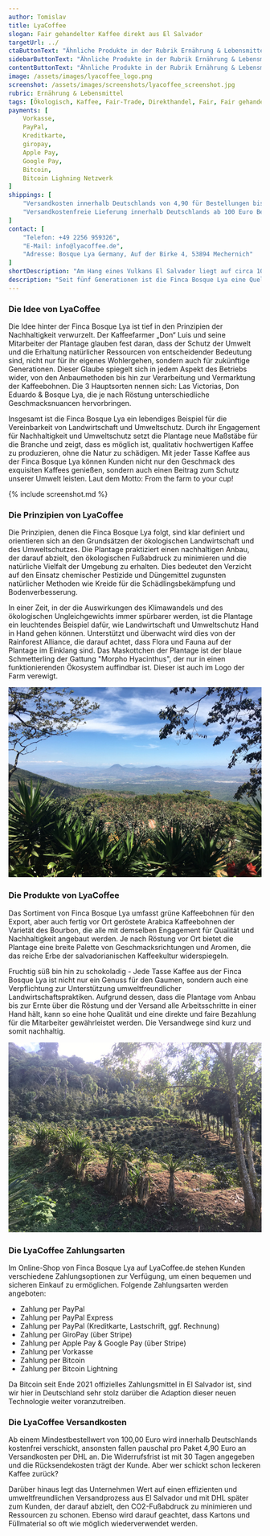 ```yaml
---
author: Tomislav
title: LyaCoffee
slogan: Fair gehandelter Kaffee direkt aus El Salvador
targetUrl: ../
ctaButtonText: "Ähnliche Produkte in der Rubrik Ernährung & Lebensmittel"
sidebarButtonText: "Ähnliche Produkte in der Rubrik Ernährung & Lebensmittel"
contentButtonText: "Ähnliche Produkte in der Rubrik Ernährung & Lebensmittel"
image: /assets/images/lyacoffee_logo.png
screenshot: /assets/images/screenshots/lyacoffee_screenshot.jpg
rubric: Ernährung & Lebensmittel
tags: [Ökologisch, Kaffee, Fair-Trade, Direkthandel, Fair, Fair gehandelt]
payments: [
    Vorkasse,
    PayPal,
    Kreditkarte,
    giropay,
    Apple Pay,
    Google Pay,
    Bitcoin,
    Bitcoin Lighning Netzwerk
]
shippings: [
    "Versandkosten innerhalb Deutschlands von 4,90 für Bestellungen bis 100 Euro",
    "Versandkostenfreie Lieferung innerhalb Deutschlands ab 100 Euro Bestellwert"
]
contact: [
    "Telefon: +49 2256 959326",
    "E-Mail: info@lyacoffee.de",
    "Adresse: Bosque Lya Germany, Auf der Birke 4, 53894 Mechernich"
]
shortDescription: "Am Hang eines Vulkans El Salvador liegt auf circa 1000-1900 Metern Höhe die Finca Bosque Lya, eine herausragende Kaffeeplantage, die sich der Förderung von Nachhaltigkeit und Umweltschutz sowie sozialer Fairness verschrieben hat."
description: "Seit fünf Generationen ist die Finca Bosque Lya eine Quelle exquisiter Kaffeebohnen, aber ihr Engagement geht weit über die Qualität ihrer Produkte hinaus."
---
```


### Die Idee von LyaCoffee

Die Idee hinter der Finca Bosque Lya ist tief in den Prinzipien der Nachhaltigkeit verwurzelt. Der Kaffeefarmer „Don“ Luis und seine Mitarbeiter der Plantage glauben fest daran, dass der Schutz der Umwelt und die Erhaltung natürlicher Ressourcen von entscheidender Bedeutung sind, nicht nur für ihr eigenes Wohlergehen, sondern auch für zukünftige Generationen. Dieser Glaube spiegelt sich in jedem Aspekt des Betriebs wider, von den Anbaumethoden bis hin zur Verarbeitung und Vermarktung der Kaffeebohnen. Die 3 Hauptsorten nennen sich: Las Victorias, Don Eduardo & Bosque Lya, die je nach Röstung unterschiedliche Geschmacksnuancen hervorbringen.

Insgesamt ist die Finca Bosque Lya ein lebendiges Beispiel für die Vereinbarkeit von Landwirtschaft und Umweltschutz. Durch ihr Engagement für Nachhaltigkeit und Umweltschutz setzt die Plantage neue Maßstäbe für die Branche und zeigt, dass es möglich ist, qualitativ hochwertigen Kaffee zu produzieren, ohne die Natur zu schädigen. Mit jeder Tasse Kaffee aus der Finca Bosque Lya können Kunden nicht nur den Geschmack des exquisiten Kaffees genießen, sondern auch einen Beitrag zum Schutz unserer Umwelt leisten. Laut dem Motto: From the farm to your cup!

{% include screenshot.md %}

### Die Prinzipien von LyaCoffee

Die Prinzipien, denen die Finca Bosque Lya folgt, sind klar definiert und orientieren sich an den Grundsätzen der ökologischen Landwirtschaft und des Umweltschutzes. Die Plantage praktiziert einen nachhaltigen Anbau, der darauf abzielt, den ökologischen Fußabdruck zu minimieren und die natürliche Vielfalt der Umgebung zu erhalten. Dies bedeutet den Verzicht auf den Einsatz chemischer Pestizide und Düngemittel zugunsten natürlicher Methoden wie Kreide für die Schädlingsbekämpfung und Bodenverbesserung.

In einer Zeit, in der die Auswirkungen des Klimawandels und des ökologischen Ungleichgewichts immer spürbarer werden, ist die Plantage ein leuchtendes Beispiel dafür, wie Landwirtschaft und Umweltschutz Hand in Hand gehen können. Unterstützt und überwacht wird dies von der Rainforest Alliance, die darauf achtet, dass Flora und Fauna auf der Plantage im Einklang sind. Das Maskottchen der Plantage ist der blaue Schmetterling der Gattung "Morpho Hyacinthus", der nur in einen funktionierenden Ökosystem auffindbar ist. Dieser ist auch im Logo der Farm verewigt.

<img src="/assets/images//highlights/lyacoffee_01_foto.jpg" alt="Bild einer nachhaltigen plantage von lyacoffee"/>

### Die Produkte von LyaCoffee

Das Sortiment von Finca Bosque Lya umfasst grüne Kaffeebohnen für den Export, aber auch fertig vor Ort geröstete Arabica Kaffeebohnen der Varietät des Bourbon, die alle mit demselben Engagement für Qualität und Nachhaltigkeit angebaut werden. Je nach Röstung vor Ort bietet die Plantage eine breite Palette von Geschmacksrichtungen und Aromen, die das reiche Erbe der salvadorianischen Kaffeekultur widerspiegeln.

Fruchtig süß bin hin zu schokoladig - Jede Tasse Kaffee aus der Finca Bosque Lya ist nicht nur ein Genuss für den Gaumen, sondern auch eine Verpflichtung zur Unterstützung umweltfreundlicher Landwirtschaftspraktiken. Aufgrund dessen, dass die Plantage vom Anbau bis zur Ernte über die Röstung und der Versand alle Arbeitsschritte in einer Hand hält, kann so eine hohe Qualität und eine direkte und faire Bezahlung für die Mitarbeiter gewährleistet werden. Die Versandwege sind kurz und somit nachhaltig.

<img src="/assets/images//highlights/lyacoffee_02_foto.jpg" alt="Bild einer nachhaltigen plantage von lyacoffee"/>

### Die LyaCoffee Zahlungsarten

Im Online-Shop von Finca Bosque Lya auf LyaCoffee.de stehen Kunden verschiedene Zahlungsoptionen zur Verfügung, um einen bequemen und sicheren Einkauf zu ermöglichen. Folgende Zahlungsarten werden angeboten:

+ Zahlung per PayPal
+ Zahlung per PayPal Express
+ Zahlung per PayPal (Kreditkarte, Lastschrift, ggf. Rechnung)
+ Zahlung per GiroPay (über Stripe)
+ Zahlung per Apple Pay & Google Pay (über Stripe)
+ Zahlung per Vorkasse
+ Zahlung per Bitcoin
+ Zahlung per Bitcoin Lightning

Da Bitcoin seit Ende 2021 offizielles Zahlungsmittel in El Salvador ist, sind wir hier in Deutschland sehr stolz darüber die Adaption dieser neuen Technologie weiter voranzutreiben.

### Die LyaCoffee Versandkosten

Ab einem Mindestbestellwert von 100,00 Euro wird innerhalb Deutschlands kostenfrei verschickt, ansonsten fallen pauschal pro Paket 4,90 Euro an Versandkosten per DHL an. Die Widerrufsfrist ist mit 30 Tagen angegeben und die Rücksendekosten trägt der Kunde. Aber wer schickt schon leckeren Kaffee zurück?

Darüber hinaus legt das Unternehmen Wert auf einen effizienten und umweltfreundlichen Versandprozess aus El Salvador und mit DHL später zum Kunden, der darauf abzielt, den CO2-Fußabdruck zu minimieren und Ressourcen zu schonen. Ebenso wird darauf geachtet, dass Kartons und Füllmaterial so oft wie möglich wiederverwendet werden.